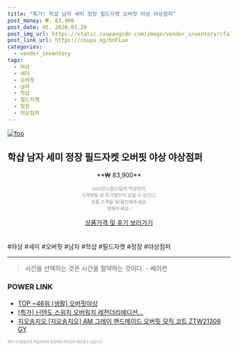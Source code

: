 ```yaml
--- 
title: "특가! 학샵 남자 세미 정장 필드자켓 오버핏 야상 야상점퍼" 
post_money: ₩. 83,900 
post_date: dt. 2020.01.29 
post_img_url: https://static.coupangcdn.com/image/vendor_inventory/cfa3/5f5d8ac27044f1f122099d405446369b78da406db4fb7710858285a401cf.jpg 
post_link_url: https://coupa.ng/bnFLuo 
categories: 
  - vendor_inventory 
tags: 
  - 야상 
  - 세미 
  - 오버핏 
  - 남자 
  - 학샵 
  - 필드자켓 
  - 정장 
  - 야상점퍼 
--- 
```

[![foo](https://static.coupangcdn.com/image/vendor_inventory/cfa3/5f5d8ac27044f1f122099d405446369b78da406db4fb7710858285a401cf.jpg)](https://coupa.ng/bnFLuo) 

## 학샵 남자 세미 정장 필드자켓 오버핏 야상 야상점퍼 
<p style="text-align: center;">**₩ 83,900**</p> 
<p style="text-align: center;"><span style="color: #898c8f; font-family: Georgia,Times,serif; font-size: 0.75em;">2020년01월29일에 작성되어, <br>가격변동 및 추가할인이 있을 수 있으니,<br> 상품 가격을 꼭!확인해주세요.<br>행복하세요~</span> 
</p>	 
<div markdown="0" style="text-align: center;"><a href="https://coupa.ng/bnFLuo" class="btn btn--success">상품가격 및 후기 보러가기</a></div> 
<br><br> 
  #야상 #세미 #오버핏 #남자 #학샵 #필드자켓 #정장 #야상점퍼 
<hr> 

> 시간을 선택하는 것은 시간을 절약하는 것이다. - 베이컨 


### POWER LINK

* <a href="https://blog.naver.com/an0733/221788317833" target="_blank"> TOP ~46위 [생활] 오버핏야상</a>
* <a href="https://blog.naver.com/sakai111/221789796224" target="_blank">[특가] 닌텐도 스위치 오버워치 레전더리에디션...</a>
* <a href="https://blog.naver.com/sakai111/221780315109" target="_blank">지오송지오 [지오송지오] AM 그레이 핸드메이드 오버핏 모직 코트 ZTW21308 GY</a>

<span style="color: #898c8f; font-family: Georgia,Times,serif; font-size: 0.55em;">파트너스활동으로 작성자에게 일정액의 커미션이 제공될수 있습니다.</span> 
